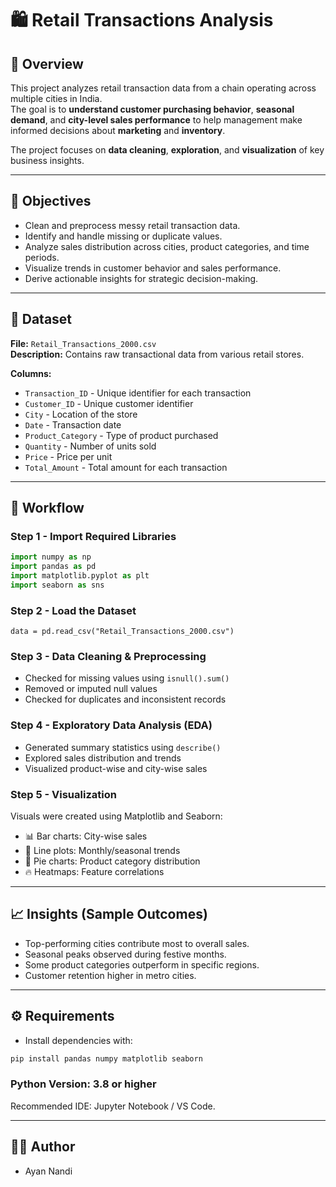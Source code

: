 # 🛍️ Retail Transactions Analysis

## 📘 Overview
This project analyzes retail transaction data from a chain operating across multiple cities in India.  
The goal is to **understand customer purchasing behavior**, **seasonal demand**, and **city-level sales performance** to help management make informed decisions about **marketing** and **inventory**.

The project focuses on **data cleaning**, **exploration**, and **visualization** of key business insights.

---

## 🎯 Objectives
- Clean and preprocess messy retail transaction data.
- Identify and handle missing or duplicate values.
- Analyze sales distribution across cities, product categories, and time periods.
- Visualize trends in customer behavior and sales performance.
- Derive actionable insights for strategic decision-making.

---

## 🧩 Dataset
**File:** `Retail_Transactions_2000.csv`  
**Description:** Contains raw transactional data from various retail stores.  

**Columns:**

* `Transaction_ID`   - Unique identifier for each transaction 
* `Customer_ID`      - Unique customer identifier 
* `City`             - Location of the store 
* `Date`             - Transaction date 
* `Product_Category` - Type of product purchased 
* `Quantity`         - Number of units sold 
* `Price`            - Price per unit 
* `Total_Amount`      - Total amount for each transaction 


---

## 🧠 Workflow

### **Step 1 - Import Required Libraries**
```python
import numpy as np
import pandas as pd
import matplotlib.pyplot as plt
import seaborn as sns
```

### **Step 2 - Load the Dataset**
```
data = pd.read_csv("Retail_Transactions_2000.csv")
```

### **Step 3 - Data Cleaning & Preprocessing**
   * Checked for missing values using `isnull().sum()`
   * Removed or imputed null values
   * Checked for duplicates and inconsistent records

### **Step 4 - Exploratory Data Analysis (EDA)**
   * Generated summary statistics using `describe()`
   * Explored sales distribution and trends
   * Visualized product-wise and city-wise sales

### **Step 5 - Visualization**
Visuals were created using Matplotlib and Seaborn:
   * 📊 Bar charts: City-wise sales
   * 🧭 Line plots: Monthly/seasonal trends
   * 🍩 Pie charts: Product category distribution
   * 🔥 Heatmaps: Feature correlations
     
---
## 📈 Insights (Sample Outcomes)

   * Top-performing cities contribute most to overall sales.
   * Seasonal peaks observed during festive months.
   * Some product categories outperform in specific regions.
   * Customer retention higher in metro cities.
---

## ⚙️ Requirements

* Install dependencies with:

```bash
pip install pandas numpy matplotlib seaborn
```

### Python Version: 3.8 or higher
Recommended IDE: Jupyter Notebook / VS Code.

---

## 🧑‍💻 Author
- Ayan Nandi
